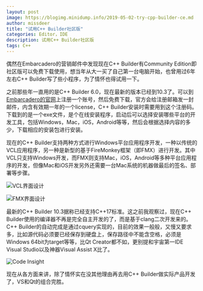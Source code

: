 ```yaml
---
layout: post
image: https://blogimg.minidump.info/2019-05-02-try-cpp-builder-ce.md
author: missdeer
title: "试用C++ Builder社区版"
categories: Editor，IDE
description: 试用C++ Builder社区版
tags: C++
---
```


偶然在Embarcadero的营销邮件中发现现在C++ Builder有Community Edition即社区版可以免费下载使用，想当年从大一买了自己第一台电脑开始，也曾用过6年左右C++ Builder写了些小程序，为了情怀也得试用一下。

之前那些年一直用的是C++ Builder 6.0，现在最新的版本已经到10.3了。可以到[Embarcadero的官网](https://www.embarcadero.com/products/cbuilder/starter/free-download)上注册一个账号，然后免费下载，官方会给注册邮箱发一封邮件，内含有效期一年的一个license，C++ Builder安装时需要用到这个注册码。下载到的是一个exe文件，是个在线安装程序，启动后可以选择安装哪些平台的开发工具，包括Windows，Mac，iOS，Android等等，然后会根据选择内容的多少，下载相应的安装包进行安装。

现在的C++ Builder支持两种方式进行Windows平台应用程序开发，一种以传统的VCL应用程序，另一种是新型的基于FireMonkey框架（即FMX）进行开发。其中VCL只支持Windows开发，而FMX则支持Mac，iOS，Android等多种平台应用程序的开发，但像Mac和iOS开发另外还需要一台Mac系统的机器做最后的签名、部署等步骤。

![VCL界面设计](https://cdn.jsdelivr.net/gh/missdeer/blog@gh-pages/media/2019-05-02/vcldesign.png)

![FMX界面设计](https://cdn.jsdelivr.net/gh/missdeer/blog@gh-pages/media/2019-05-02/fmxdesign.png)

最新的C++ Builder 10.3据称已经支持C++17标准。这之前我观察过，现在C++ Builder使用的编译器不再是完全自主开发的了，而是基于clang二次开发来的。C++ Builder的自动完成是通过cquery实现的，目前的效果一般般，又慢又要求多，比如源代码必须要已经保存到硬盘上，保存路径中不能含空格，必须是Windows 64bit为target等等，比Qt Creator都不如，更别提和宇宙第一IDE Visual Studio以及神器Visual Assist X比了。

![Code Insight](https://cdn.jsdelivr.net/gh/missdeer/blog@gh-pages/media/2019-05-02/codeinsight.png)

现在从各方面来讲，除了情怀实在没其他理由再去用C++ Builder做实际产品开发了，VS和Qt的组合完胜。